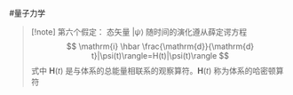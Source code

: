 #量子力学 



>[!note] 第六个假定：
>态矢量 $|\psi\rangle$ 随时间的演化遵从薛定谔方程
>$$
\mathrm{i} \hbar \frac{\mathrm{d}}{\mathrm{d} t}|\psi(t)\rangle=H(t)|\psi(t)\rangle
>$$
>式中 $\boldsymbol{H}(t)$ 是与体系的总能量相联系的观察算符。$\boldsymbol{H}(t)$ 称为体系的哈密顿算符